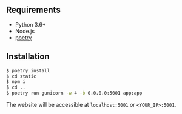 ## Requirements

- Python 3.6+
- Node.js
- [poetry](https://python-poetry.org/)

## Installation

```bash
$ poetry install
$ cd static
$ npm i
$ cd ..
$ poetry run gunicorn -w 4 -b 0.0.0.0:5001 app:app
```

The website will be accessible at `localhost:5001` or `<YOUR_IP>:5001`.